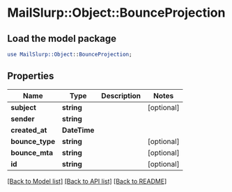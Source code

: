 # MailSlurp::Object::BounceProjection

## Load the model package
```perl
use MailSlurp::Object::BounceProjection;
```

## Properties
Name | Type | Description | Notes
------------ | ------------- | ------------- | -------------
**subject** | **string** |  | [optional] 
**sender** | **string** |  | 
**created_at** | **DateTime** |  | 
**bounce_type** | **string** |  | [optional] 
**bounce_mta** | **string** |  | [optional] 
**id** | **string** |  | [optional] 

[[Back to Model list]](../README#documentation-for-models) [[Back to API list]](../README#documentation-for-api-endpoints) [[Back to README]](../README)


